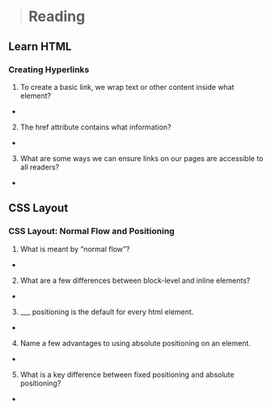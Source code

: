 ># Reading

## Learn HTML

### Creating Hyperlinks
1. To create a basic link, we wrap text or other content inside what element?

* 

2. The href attribute contains what information?

* 

3. What are some ways we can ensure links on our pages are accessible to all readers?

* 

## CSS Layout

### CSS Layout: Normal Flow and Positioning

1. What is meant by “normal flow”?

* 

2. What are a few differences between block-level and inline elements?

* 

3. ___ positioning is the default for every html element.

* 

4. Name a few advantages to using absolute positioning on an element.

* 

5. What is a key difference between fixed positioning and absolute positioning?

* 

